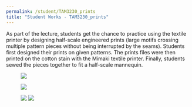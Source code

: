 ```yaml
---
permalink: /student/TAM3230_prints
title: "Student Works - TAM3230_prints"
---
```

As part of the lecture, students get the chance to practice using the textile printer by designing half-scale engineered prints (large motifs crossing multiple pattern pieces without being interrupted by the seams). Students first designed their prints on given patterns. The prints files were then printed on the cotton stain with the Mimaki textile printer. Finally, students sewed the pieces together to fit a half-scale mannequin. 
<figure>
  <a href="https://sibeixia.github.io/projects_data/TAM3230/print1_1.png"><img src="https://sibeixia.github.io/projects_data/TAM3230/print1_1.png"></a>
</figure>
<figure>
  <a href="https://sibeixia.github.io/projects_data/TAM3230/print2_1.png"><img src="https://sibeixia.github.io/projects_data/TAM3230/print2_1.png"></a>
</figure>
<figure class="half">
  <a href="https://sibeixia.github.io/projects_data/TAM3230/print1_2.jpg"><img src="https://sibeixia.github.io/projects_data/TAM3230/print1_2.jpg"></a>
  <a href="https://sibeixia.github.io/projects_data/TAM3230/print2_2.jpg"><img src="https://sibeixia.github.io/projects_data/TAM3230/print2_2.jpg"></a>
</figure>